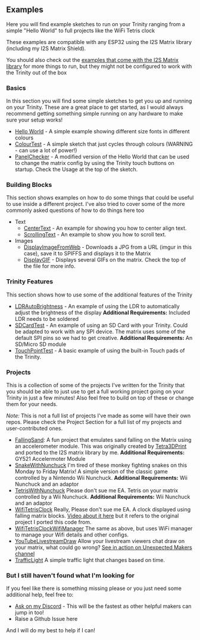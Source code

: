 ## Examples

Here you will find example sketches to run on your Trinity ranging from a simple "Hello World" to full projects like the WiFi Tetris clock

These examples are compatible with any ESP32 using the I2S Matrix library (including my I2S Matrix Shield).

You should also check out the [examples that come with the I2S Matrix library](https://github.com/mrfaptastic/ESP32-HUB75-MatrixPanel-I2S-DMA/tree/master/examples) for more things to run, but they might not be configured to work with the Trinity out of the box

### Basics

In this section you will find some simple sketches to get you up and running on your Trinity. These are a great place to get started, as I would always recommend getting something simple running on any hardware to make sure your setup works!

- [Hello World](https://github.com/witnessmenow/ESP32-Trinity/tree/master/examples/Basics/HelloWorld) - A simple example showing different size fonts in different colours
- [ColourTest](https://github.com/witnessmenow/ESP32-Trinity/tree/master/examples/Basics/ColourTest) - A simple sketch that just cycles through colours (WARNING - can use a lot of power!)
- [PanelChecker](https://github.com/witnessmenow/ESP32-Trinity/tree/master/examples/Basics/PanelChecker) - A modified version of the Hello World that can be used to change the matrix config by using the Trinity touch buttons on startup. Check the Usage at the top of the sketch.

### Building Blocks

This section shows examples on how to do some things that could be useful to use inside a different project. I've also tried to cover some of the more commonly asked questions of how to do things here too

- Text
  - [CenterText](https://github.com/witnessmenow/ESP32-Trinity/tree/master/examples/BuildingBlocks/Text/CenterText) - An example for showing you how to center align text.
  - [ScrollingText](https://github.com/witnessmenow/ESP32-Trinity/tree/master/examples/BuildingBlocks/Text/ScrollingText) - An example to show you how to scroll text.
- Images
  - [DisplayImageFromWeb](https://github.com/witnessmenow/ESP32-Trinity/tree/master/examples/BuildingBlocks/Images/DisplayImageFromWeb) - Downloads a JPG from a URL (imgur in this case), save it to SPIFFS and displays it to the Matrix
  - [DisplayGIF](https://github.com/witnessmenow/ESP32-Trinity/tree/master/examples/BuildingBlocks/Images/DisplayGIF) - Displays several GIFs on the matrix. Check the top of the file for more info.

### Trinity Features

This section shows how to use some of the additional features of the Trinity

- [LDRAutoBrightness](https://github.com/witnessmenow/ESP32-Trinity/tree/master/examples/TrinityFeatures/LDRAutoBrightness) - An example of using the LDR to automatically adjust the brightness of the display **Additional Requirements:** Included LDR needs to be soldered
- [SDCardTest](https://github.com/witnessmenow/ESP32-Trinity/tree/master/examples/TrinityFeatures/SDCardTest) - An example of using an SD Card with your Trinity. Could be adapted to work with any SPI device. The matrix uses some of the default SPI pins so we had to get creative. **Additional Requirements:** An SD/Micro SD module
- [TouchPointTest](https://github.com/witnessmenow/ESP32-Trinity/tree/master/examples/TrinityFeatures/TouchPointTest) - A basic example of using the built-in Touch pads of the Trinity.

### Projects

This is a collection of some of the projects I've written for the Trinity that you should be able to just use to get a full working project going on your Trinity in just a few minutes! Also feel free to build on top of these or change them for your needs.

_Note:_ This is not a full list of projects I've made as some will have their own repos. Please check the Project Section for a full list of my projects and user-contributed ones.

- [FallingSand](https://github.com/witnessmenow/ESP32-Trinity/tree/master/examples/Projects/FallingSand):
  A fun project that emulates sand falling on the Matrix using an accelerometer module. This was originally created by [Tetra3DPrint](https://twitter.com/tetra3dprint) and ported to the I2S matrix library by me.
  **Additional Requirements:** GY521 Accelermoter Module
- [SnakeWithNunchuck](https://github.com/witnessmenow/ESP32-Trinity/tree/master/examples/Projects/SnakeWithNunchuck)
  I'm tired of these monkey fighting snakes on this Monday to Friday Matrix! A simple version of the classic game controlled by a Nintendo Wii Nunchuck. **Additional Requirements:** Wii Nunchuck and an adaptor
- [TetrisWithNunchuck](https://github.com/witnessmenow/ESP32-Trinity/tree/master/examples/Projects/TetrisWithNunchuck)
  Please don't sue me EA. Tetris on your matrix controlled by a Wii Nunchuck. **Additional Requirements:** Wii Nunchuck and an adaptor
- [WifiTetrisClock](https://github.com/witnessmenow/ESP32-Trinity/tree/master/examples/Projects/WifiTetrisClock)
  Really, Please don't sue me EA. A clock displayed using falling matrix blocks. [Video about it here](https://www.youtube.com/watch?v=ey2mjZ-UQNM) but it refers to the original project I ported this code from.
- [WifiTetrisClockWifiManager](https://github.com/witnessmenow/ESP32-Trinity/tree/master/examples/Projects/WifiTetrisClockWifiManager)
  The same as above, but uses WiFi manager to manage your Wifi details and other configs.
- [YouTubeLivestreamDraw](https://github.com/witnessmenow/ESP32-Trinity/tree/master/examples/Projects/YouTubeLivestreamDraw)
  Allow your livestream viewers chat draw on your matrix, what could go wrong? [See in action on Unexpected Makers channel](https://www.youtube.com/watch?v=qZgrMAGGyhM&t=5592s)
- [TrafficLight](https://github.com/witnessmenow/ESP32-Trinity/tree/master/examples/Projects/TrafficLight)
  A simple traffic light that changes based on time.

### But I still haven't found what I'm looking for

If you feel like there is something missing please or you just need some additional help, feel free to:

- [Ask on my Discord](https://discord.gg/2enC6GW) - This will be the fastest as other helpful makers can jump in too!
- Raise a Github Issue here

And I will do my best to help if I can!
